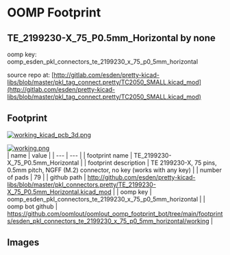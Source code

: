 # OOMP Footprint  
## TE_2199230-X_75_P0.5mm_Horizontal  by none  
  
oomp key: oomp_esden_pkl_connectors_te_2199230_x_75_p0_5mm_horizontal  
  
source repo at: [http://gitlab.com/esden/pretty-kicad-libs/blob/master/pkl_tag_connect.pretty/TC2050_SMALL.kicad_mod](http://gitlab.com/esden/pretty-kicad-libs/blob/master/pkl_tag_connect.pretty/TC2050_SMALL.kicad_mod)  
## Footprint  
  
[![working_kicad_pcb_3d.png](working_kicad_pcb_3d_600.png)](working_kicad_pcb_3d.png)  
  
[![working.png](working_600.png)](working.png)  
| name | value | 
| --- | --- | 
| footprint name | TE_2199230-X_75_P0.5mm_Horizontal | 
| footprint description | TE 2199230-X, 75 pins, 0.5mm pitch, NGFF (M.2) connector, no key (works with any key) | 
| number of pads | 79 | 
| github path | http://github.com/esden/pretty-kicad-libs/blob/master/pkl_connectors.pretty/TE_2199230-X_75_P0.5mm_Horizontal.kicad_mod | 
| oomp key | oomp_esden_pkl_connectors_te_2199230_x_75_p0_5mm_horizontal | 
| oomp bot github | https://github.com/oomlout/oomlout_oomp_footprint_bot/tree/main/footprints/esden_pkl_connectors_te_2199230_x_75_p0_5mm_horizontal/working | 
## Images  
